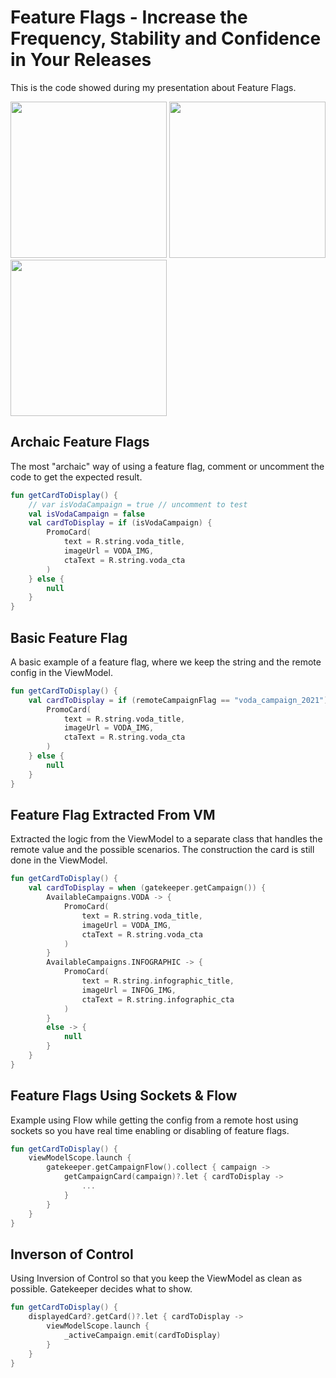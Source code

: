 # Feature Flags - Increase the Frequency, Stability and Confidence in Your Releases

This is the code showed during my presentation about Feature Flags.

[<img src="https://user-images.githubusercontent.com/4348190/201528860-d1b7bbdf-53ac-4f77-9b63-89d60de079b7.png" width="250"/>](voda_campaign.png)
[<img src="https://user-images.githubusercontent.com/4348190/201528857-5ea79656-2e72-4999-b11c-beda2bae04a9.png" width="250"/>](card_campaign.png)
[<img src="https://user-images.githubusercontent.com/4348190/201528859-52b9fea2-4df6-45ea-b241-7aac122dba80.png" width="250"/>](infographic_campaign.png)

## Archaic Feature Flags
The most "archaic" way of using a feature flag, comment or uncomment the code to get the expected result.
```Kotlin
fun getCardToDisplay() {
    // var isVodaCampaign = true // uncomment to test
    val isVodaCampaign = false
    val cardToDisplay = if (isVodaCampaign) {
        PromoCard(
            text = R.string.voda_title,
            imageUrl = VODA_IMG,
            ctaText = R.string.voda_cta
        )
    } else {
        null
    }
}
```

## Basic Feature Flag
A basic example of a feature flag, where we keep the string and the remote config in the ViewModel.
```Kotlin
fun getCardToDisplay() {
    val cardToDisplay = if (remoteCampaignFlag == "voda_campaign_2021") {
        PromoCard(
            text = R.string.voda_title,
            imageUrl = VODA_IMG,
            ctaText = R.string.voda_cta
        )
    } else {
        null
    }
}
```


## Feature Flag Extracted From VM
Extracted the logic from the ViewModel to a separate class that handles the remote value and the possible scenarios. The construction the card is still done in the ViewModel.
```Kotlin
fun getCardToDisplay() {
    val cardToDisplay = when (gatekeeper.getCampaign()) {
        AvailableCampaigns.VODA -> {
            PromoCard(
                text = R.string.voda_title,
                imageUrl = VODA_IMG,
                ctaText = R.string.voda_cta
            )
        }
        AvailableCampaigns.INFOGRAPHIC -> {
            PromoCard(
                text = R.string.infographic_title,
                imageUrl = INFOG_IMG,
                ctaText = R.string.infographic_cta
            )
        }
        else -> {
            null
        }
    }
}
```

## Feature Flags Using Sockets & Flow
Example using Flow while getting the config from a remote host using sockets so you have real time enabling or disabling of feature flags. 
```Kotlin
fun getCardToDisplay() {
    viewModelScope.launch {
        gatekeeper.getCampaignFlow().collect { campaign ->
            getCampaignCard(campaign)?.let { cardToDisplay ->
                ...
            }
        }
    }
}
```

## Inverson of Control
Using Inversion of Control so that you keep the ViewModel as clean as possible. Gatekeeper decides what to show.
```Kotlin
fun getCardToDisplay() {
    displayedCard?.getCard()?.let { cardToDisplay ->
        viewModelScope.launch {
            _activeCampaign.emit(cardToDisplay)
        }
    }
}
```
